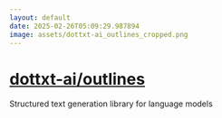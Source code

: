 ```yaml
---
layout: default
date: 2025-02-26T05:09:29.987894
image: assets/dottxt-ai_outlines_cropped.png
---
```


# [dottxt-ai/outlines](https://github.com/dottxt-ai/outlines)

Structured text generation library for language models
